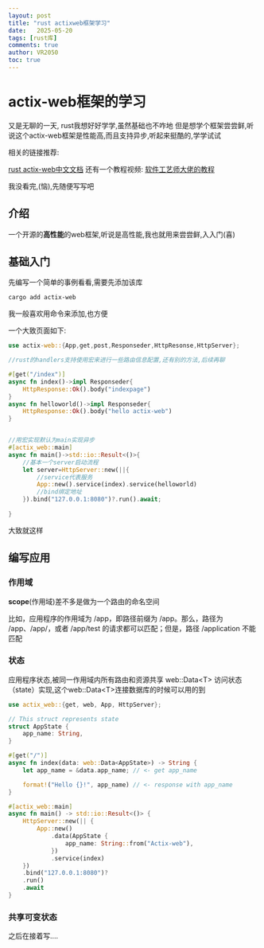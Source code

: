```yaml
---
layout: post
title: "rust actixweb框架学习"
date:   2025-05-20
tags: [rust库]
comments: true
author: VR2050
toc: true
---
```


# actix-web框架的学习

又是无聊的一天, rust我想好好学学,虽然基础也不咋地
但是想学个框架尝尝鲜,听说这个actix-web框架是性能高,而且支持异步,听起来挺酷的,学学试试

相关的链接推荐:

[rust actix-web中文文档](http://opendocs.containerpi.com/actix-web/zh/intro.html)
还有一个教程视频:
[软件工艺师大佬的教程](https://www.bilibili.com/video/BV1RP4y1G7KF/?spm_id_from=333.337.search-card.all.click)

我没看完,(恼),先随便写写吧


## 介绍

一个开源的**高性能**的web框架,听说是高性能,我也就用来尝尝鲜,入入门(喜)



## 基础入门

先编写一个简单的事例看看,需要先添加该库
```bash
cargo add actix-web
```
我一般喜欢用命令来添加,也方便

一个大致页面如下:

```rust
use actix-web::{App,get,post,Responseder,HttpResonse,HttpServer};

//rust的handlers支持使用宏来进行一些路由信息配置,还有别的方法,后续再聊

#[get("/index")]
async fn index()->impl Responseder{
    HttpResponse::Ok().body("indexpage")
}
async fn helloworld()->impl Responseder{
    HttpResponse::Ok().body("hello actix-web")
}


//用宏实现默认为main实现异步
#[actix_web::main]
async fn main()->std::io::Result<()>{
    //基本一个server启动流程
    let server=HttpServer::new(||{
        //service代表服务
        App::new().service(index).service(helloworld)
        //bind绑定地址
    }).bind("127.0.0.1:8080")?.run().await;
  
}
```

大致就这样


## 编写应用

### 作用域

**scope**(作用域)差不多是做为一个路由的命名空间

比如，应用程序的作用域为 /app，即路径前缀为 /app。那么，路径为 /app、/app/，或者 /app/test 的请求都可以匹配；但是，路径 /application 不能匹配

### 状态

应用程序状态,被同一作用域内所有路由和资源共享
web::Data\<T> 访问状态（state）实现,这个web::Data\<T>连接数据库的时候可以用的到

```rust
use actix_web::{get, web, App, HttpServer};

// This struct represents state
struct AppState {
    app_name: String,
}

#[get("/")]
async fn index(data: web::Data<AppState>) -> String {
    let app_name = &data.app_name; // <- get app_name

    format!("Hello {}!", app_name) // <- response with app_name
}
```
```rust
#[actix_web::main]
async fn main() -> std::io::Result<()> {
    HttpServer::new(|| {
        App::new()
            .data(AppState {
                app_name: String::from("Actix-web"),
            })
            .service(index)
    })
    .bind("127.0.0.1:8080")?
    .run()
    .await
}
```

### 共享可变状态

之后在接着写....




